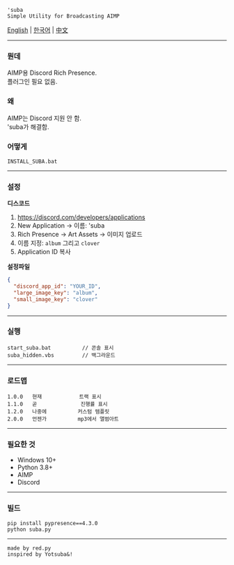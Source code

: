 ```
'suba
Simple Utility for Broadcasting AIMP
```

[English](README.md) | [한국어](#) | [中文](README_CN.md)

---

### 뭔데

AIMP용 Discord Rich Presence.  
플러그인 필요 없음.

### 왜

AIMP는 Discord 지원 안 함.  
'suba가 해결함.

### 어떻게

```
INSTALL_SUBA.bat
```

---

### 설정

**디스코드**
1. https://discord.com/developers/applications
2. New Application → 이름: 'suba
3. Rich Presence → Art Assets → 이미지 업로드
4. 이름 지정: `album` 그리고 `clover`
5. Application ID 복사

**설정파일**
```json
{
  "discord_app_id": "YOUR_ID",
  "large_image_key": "album",
  "small_image_key": "clover"
}
```

---

### 실행

```
start_suba.bat          // 콘솔 표시
suba_hidden.vbs         // 백그라운드
```

---

### 로드맵

```
1.0.0   현재            트랙 표시
1.1.0   곧              진행률 표시
1.2.0   나중에          커스텀 템플릿
2.0.0   언젠가          mp3에서 앨범아트
```

---

### 필요한 것

- Windows 10+
- Python 3.8+
- AIMP
- Discord

---

### 빌드

```
pip install pypresence==4.3.0
python suba.py
```

---

```
made by red.py
inspired by Yotsuba&!
```